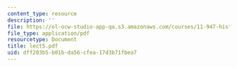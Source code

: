 ```yaml
---
content_type: resource
description: ''
file: https://ol-ocw-studio-app-qa.s3.amazonaws.com/courses/11-947-history-and-theory-of-historic-preservation-spring-2007/dff203b5b01bda56cfea17d3b71fbea7_lect5.pdf
file_type: application/pdf
resourcetype: Document
title: lect5.pdf
uid: dff203b5-b01b-da56-cfea-17d3b71fbea7
---
```

